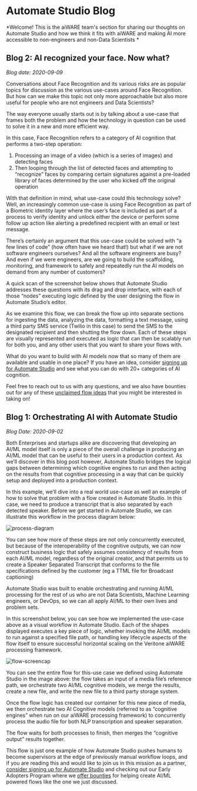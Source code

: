 # Automate Studio Blog

*Welcome! This is the aiWARE team's section for sharing our thoughts on Automate Studio and how we think it fits with aiWARE and making AI more accessible to non-engineers and non-Data Scientists *

## Blog 2: AI recognized your face. Now what?

*Blog date: 2020-09-09*

Conversations about Face Recognition and its various risks are as popular topics for discussion as the various use-cases around Face Recognition. But how can we make this topic not only more approachable but also more useful for people who are not engineers and Data Scientists?

The way everyone usually starts out is by talking about a use-case that frames both the problem and how the technology in question can be used to solve it in a new and more efficient way.

In this case, Face Recognition refers to a category of AI cognition that performs a two-step operation:

1. Processing an image of a video (which is a series of images) and detecting faces
1. Then looping through the list of detected faces and attempting to “recognize” faces by comparing certain signatures against a pre-loaded library of faces determined by the user who kicked off the original operation

With that definition in mind, what use-case could this technology solve? Well, an increasingly common use-case is using Face Recognition as part of a Biometric identity layer where the user’s face is included as part of a process to verify identity and unlock either the device or perform some follow up action like alerting a predefined recipient with an email or text message.

There’s certainly an argument that this use-case could be solved with “a few lines of code” (how often have we heard that!) but what if we are not software engineers ourselves? And all the software engineers are busy? And even if we were engineers, are we going to build the scaffolding, monitoring, and framework to safely and repeatedly run the AI models on demand from any number of customers?

A quick scan of the screenshot below shows that Automate Studio addresses these questions with its drag and drop interface, with each of those “nodes” executing logic defined by the user designing the flow in Automate Studio’s editor.

As we examine this flow, we can break the flow up into separate sections for ingesting the data, analyzing the data, formatting a text message, using a third party SMS service (Twilio in this case) to send the SMS to the designated recipient and then shutting the flow down. Each of these steps are visually represented and executed as logic that can then be scalably run for both you, and any other users that you want to share your flows with.

What do you want to build with AI models now that so many of them are available and usable in one place? If you have an idea, consider [signing up for Automate Studio](https://veritone.com/onboarding/#/signUp?type=automate&Lead_Source_Detail=Automate%20Blog%20Face%20Recognition%20Flow) and see what you can do with 20+ categories of AI cognition.

Feel free to reach out to us with any questions, and we also have bounties out for any of these [unclaimed flow ideas](https://docs.veritone.com/#/automate-studio/flow-bounties/README) that you might be interested in taking on!

## Blog 1: Orchestrating AI with Automate Studio

*Blog Date: 2020-09-02*

Both Enterprises and startups alike are discovering that developing an AI/ML model itself is only a piece of the overall challenge in producing an AI/ML model that can be useful to their users in a production context. As we’ll discover in this blog post however, Automate Studio bridges the logical gaps between determining which cognitive engines to run and then acting on the results from that cognitive processing in a way that can be quickly setup and deployed into a production context.

In this example, we’ll dive into a real world use-case as well an example of how to solve that problem with a flow created in Automate Studio. In this case, we need to produce a transcript that is also separated by each detected speaker. Before we get started in Automate Studio, we can illustrate this workflow in the process diagram below:

![process-diagram](/_automateBlog1-img1.png)

You can see how more of these steps are not only concurrently executed, but because of the interoperability of the cognitive outputs, we can now construct business logic that safely assumes consistency of results from each AI/ML model, regardless of the original creator, and that permits us to create a Speaker Separated Transcript that conforms to the file specifications defined by the customer (eg a TTML file for Broadcast captioning)

Automate Studio was built to enable orchestrating and running AI/ML processing for the rest of us who are not Data Scientists, Machine Learning engineers, or DevOps, so we can all apply AI/ML to their own lives and problem sets.

In this screenshot below, you can see how we implemented the use-case above as a visual workflow in Automate Studio. Each of the shapes displayed executes a key piece of logic, whether invoking the AI/ML models to run against a specified file path, or handling key lifecycle aspects of the flow itself to ensure successful horizontal scaling on the Veritone aiWARE processing framework.

![flow-screencap](/_automateBlog1-img2.png)

You can see the entire flow for this-use case we defined using Automate Studio in the image above: the flow takes an input of a media file’s reference path, we orchestrate two AI/ML cognitive models, we merge the results, create a new file, and write the new file to a third party storage system.

Once the flow logic has created our container for this new piece of media, we then orchestrate two AI Cognitive models (referred to as “cognitive engines” when run on our aiWARE processing framework) to concurrently process the audio file for both NLP transcription and speaker separation.

The flow waits for both processes to finish, then merges the “cognitive output” results together.

This flow is just one example of how Automate Studio pushes humans to become supervisors at the edge of previously manual workflow loops, and if you are reading this and would like to join us in this mission as a partner, [consider signing up for Automate Studio](https://veritone.com/onboarding/#/signUp?type=automate&Lead_Source_Detail=Automate%20Blog%20Speaker%20Separated%20Transcription) and checking out our Early Adopters Program where we [offer bounties](https://docs.veritone.com/#/automate-studio/flow-bounties/README) for helping create AI/ML powered flows like the one we just discussed.

